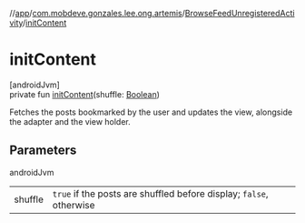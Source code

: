 //[app](../../../index.md)/[com.mobdeve.gonzales.lee.ong.artemis](../index.md)/[BrowseFeedUnregisteredActivity](index.md)/[initContent](init-content.md)

# initContent

[androidJvm]\
private fun [initContent](init-content.md)(shuffle: [Boolean](https://kotlinlang.org/api/latest/jvm/stdlib/kotlin/-boolean/index.html))

Fetches the posts bookmarked by the user and updates the view, alongside the adapter and the view holder.

## Parameters

androidJvm

| | |
|---|---|
| shuffle | <code>true</code> if the posts are shuffled before display; <code>false</code>, otherwise |
